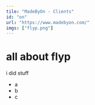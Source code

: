 ```yaml
---
tile: "MadeByOn - Clients"
id: "on"
url: "https://www.madebyon.com/"
imgs: ["flyp.png"]
---
```


# all about flyp

i did stuff

- a
- b
- c
